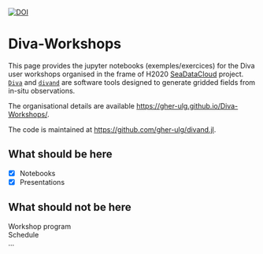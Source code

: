 [![DOI](https://zenodo.org/badge/108153788.svg)](https://zenodo.org/badge/latestdoi/108153788)

# Diva-Workshops

This page provides the jupyter notebooks (exemples/exercices) for the Diva user workshops organised in the frame of H2020 [SeaDataCloud](https://www.seadatanet.org/) project.     
[`Diva`](https://github.com/gher-ulg/DIVA) and [`divand`](https://github.com/gher-ulg/divand.jl) are software tools designed to generate gridded fields from in-situ observations.

The organisational details are available https://gher-ulg.github.io/Diva-Workshops/.

The code is maintained at https://github.com/gher-ulg/divand.jl.

## What should be here

- [x] Notebooks     
- [x] Presentations    

## What should not be here

Workshop program     
Schedule     
...




